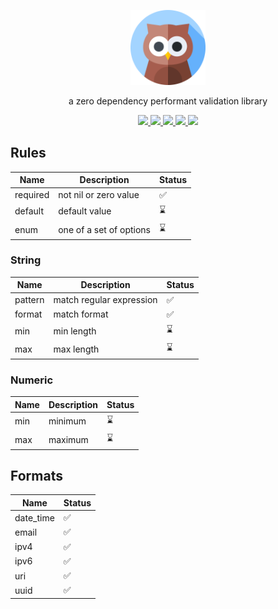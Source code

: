 <p align="center">
	<img src="./assets/icon.png" width="120px" />
</p>
 
<p align="center">
	a zero dependency performant validation library
</p>

<p align="center">
	<a href="https://opensource.org/licenses/MIT" target="_blank" alt="License">
		<img src="https://img.shields.io/badge/License-MIT-blue.svg" />
	</a>
	<a href="https://pkg.go.dev/github.com/aacebo/owl" target="_blank" alt="Go Reference">
		<img src="https://pkg.go.dev/badge/github.com/aacebo/owl.svg" />
	</a>
	<a href="https://goreportcard.com/report/github.com/aacebo/owl" target="_blank" alt="Go Report Card">
		<img src="https://goreportcard.com/badge/github.com/aacebo/owl" />
	</a>
	<a href="https://github.com/aacebo/owl/actions/workflows/ci.yml" target="_blank" alt="Build">
		<img src="https://github.com/aacebo/owl/actions/workflows/ci.yml/badge.svg?branch=main" />
	</a>
	<a href="https://codecov.io/gh/owl/jsonschema" target="_blank" alt="codecov">
		<img src="https://codecov.io/gh/owl/jsonschema/graph/badge.svg?token=ZFJMM1BZVM" />
	</a>
</p>

## Rules

| Name			| Description											| Status |
|---------------|-------------------------------------------------------|--------|
| required		| not nil or zero value									| ✅		|
| default		| default value											| ⌛		|
| enum			| one of a set of options								| ⌛		|

### String

| Name			| Description											| Status |
|---------------|-------------------------------------------------------|--------|
| pattern		| match regular expression								| ✅		|
| format		| match format											| ✅		|
| min			| min length											| ⌛		|
| max			| max length											| ⌛		|

### Numeric

| Name			| Description											| Status |
|---------------|-------------------------------------------------------|--------|
| min			| minimum												| ⌛		|
| max			| maximum												| ⌛		|

## Formats

| Name			| Status |
|---------------|--------|
| date_time		| ✅		|
| email			| ✅		|
| ipv4			| ✅		|
| ipv6			| ✅		|
| uri			| ✅		|
| uuid			| ✅		|
